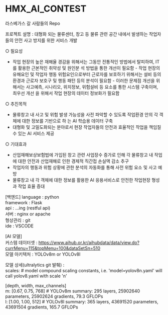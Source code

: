 # HMX_AI_CONTEST
라스베가스 갈 사람들의 Repo

프로젝트 설명 : 대형화 되는 물류센터, 창고 등 물류 관련 공간 내에서 발생하는 작업자들의 안전 사고 방지를 위한 서비스 개발  

○ 필요성
- 작업 현장의 높은 재해율 경감을 위해서는 그동안 전통적인 방법에서 탈피하여, IT를 활용한 근본적인 취약성 및 원인분
석 방법을 통한 개선이 필요함 - 작업 현장의 유해요인 및 작업자 행동 위험요인으로부터 근로자를 보호하기 위해서는 설비 등의 환경과 근로자 보호구
및 행동 패턴 등의 분석이 필요함 - 이러한 문제점 개선을 위해서는 사고예측, 시나리오, 위치정보, 위험설비 등 요소를 통한 시스템 구축이며, 최우선 개선
을 위해서 작업 현장의 데이터 정보화가 필요함

○ 추진목적
- 물류창고 내 사고 및 위험 발생 가능성을 사전 파악할 수 있도록 작업환경 안의 각 객체에 대한 정보를 기반으로 하
는 AI 학습용 데이터 구축
- 대형화 및 고밀도화되는 분야로서 현장 작업자들의 안전과 효율적인 작업을 책임질 수 있는 AI 서비스 제공
  
○ 기대효과
- 산업재해보상보험법에 가입된 창고 관련 사업장수 증가로 인해 각 물류창고 내 작업에 대한 안전과 산업재해로 인한
경제적 직간접 손실액 감소 추구
- 작업자의 행동과 위험 상황에 관한 분석의 자동화를 통해 사전 위험 요소 및 사고 예방
- 물류창고 내 각 객체에 대한 정보를 활용한 AI 응용서비스로 안전한 작업현장 형성과 작업 효율 증대 


[백엔드]
language : python  
framework :  Flask  
api : ...ing (restful api)  
서버 : nginx or apache  
형상관리 : git  
ide : VSCODE  

  
[AI 모델]  
커스템 데이터셋 : https://www.aihub.or.kr/aihubdata/data/view.do?currMenu=115&topMenu=100&dataSetSn=510  
모델 아키텍처 : YOLOv8m or YOLOv8l  
  
모델 상세(ultralytics git 발췌) :  
scales: # model compound scaling constants, i.e. 'model=yolov8n.yaml' will call yolov8.yaml with scale 'n'
  
[depth, width, max_channels]  
m: [0.67, 0.75, 768] # YOLOv8m summary: 295 layers, 25902640 parameters, 25902624 gradients,  79.3 GFLOPs  
l: [1.00, 1.00, 512] # YOLOv8l summary: 365 layers, 43691520 parameters, 43691504 gradients, 165.7 GFLOPs
